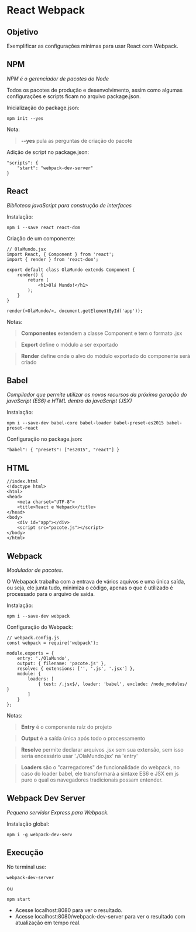 # React Webpack

## Objetivo

Exemplificar as configurações mínimas para usar React com Webpack.

## NPM

*NPM é o gerenciador de pacotes do Node*

Todos os pacotes de produção e desenvolvimento, assim como algumas configurações e scripts ficam no arquivo package.json.

Inicialização do package.json:

`npm init --yes`

Nota:

> **--yes** pula as perguntas de criação do pacote

Adição de script no package.json:

```
"scripts": {
    "start": "webpack-dev-server"
}
```

## React

*Biblioteca javaScript para construção de interfaces*

Instalação:

`npm i --save react react-dom`

Criação de um componente:

```
// OlaMundo.jsx
import React, { Component } from 'react';
import { render } from 'react-dom';

export default class OlaMundo extends Component {
    render() {
        return (
            <h1>Olá Mundo!</h1>
        );
    }
}

render(<OlaMundo/>, document.getElementById('app'));
```

Notas:

> **Componentes** extendem a classe Component e tem o formato .jsx

> **Export** define o módulo a ser exportado

> **Render** define onde o alvo do módulo exportado do componente será criado


## Babel

*Compilador que permite utilizar os novos recursos da próxima geração do javaScript (ES6) e HTML dentro do javaScript (JSX)*

Instalação:

`npm i --save-dev babel-core babel-loader babel-preset-es2015 babel-preset-react`

Configuração no package.json:

```
"babel": { "presets": ["es2015", "react"] }
```

## HTML

```
//index.html
<!doctype html>
<html>
<head>
    <meta charset="UTF-8">
    <title>React e Webpack</title>
</head>
<body>
    <div id="app"></div>
    <script src="pacote.js"></script>
</body>
</html>
```

## Webpack

*Modulador de pacotes.*

O Webapack trabalha com a entrava de vários aquivos e uma única saída, ou seja, ele junta tudo, minimiza o código, apenas o que é utilizado é processado para o arquivo de saída.

Instalação:

`npm i --save-dev webpack`

Configuração do Webpack:

```
// webpack.config.js
const webpack = require('webpack');

module.exports = {
    entry: './OlaMundo',
    output: { filename: 'pacote.js' },
    resolve: { extensions: ['', '.js', '.jsx'] },
    module: {
        loaders: [
            { test: /.jsx$/, loader: 'babel', exclude: /node_modules/ }
        ]
    }
};
```

Notas:

> **Entry** é o componente raíz do projeto

> **Output** é a saída única após todo o processamento

> **Resolve** permite declarar arquivos .jsx sem sua extensão, sem isso seria encessário usar './OlaMundo.jsx' na 'entry'

> **Loaders** são o "carregadores" de funcionalidade do webpack, no caso do loader babel, ele transformará a sintaxe ES6 e JSX em js puro o qual os navegadores tradicionais possam entender.

## Webpack Dev Server

*Pequeno servidor Express para Webpack.*

Instalação global:

`npm i -g webpack-dev-serv`

## Execução

No terminal use:

`webpack-dev-server`

ou

`npm start`

* Acesse localhost:8080 para ver o resultado.
* Acesse localhost:8080/webpack-dev-server para ver o resultado com atualização em tempo real.
